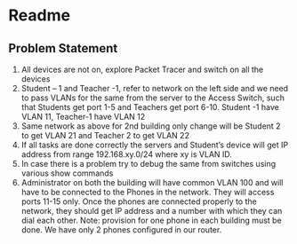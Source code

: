 # Readme

## Problem Statement
1. All devices are not on, explore Packet Tracer and switch on all the devices
2. Student – 1 and Teacher -1, refer to network on the left side and we need to pass VLANs for the same from the server to the Access Switch, such that Students get port 1-5 and Teachers get port 6-10. Student -1 have VLAN 11, Teacher-1 have VLAN 12
3. Same network as above for 2nd building only change will be Student 2 to get VLAN 21 and Teacher 2 to get VLAN 22
4. If all tasks are done correctly the servers and Student’s device will get IP address from range 192.168.xy.0/24 where xy is VLAN ID.
5. In case there is a problem try to debug the same from switches using various show commands
6. Administrator on both the building will have common VLAN 100 and will have to be connected to the Phones in the network. They will access ports 11-15 only. Once the phones are connected properly to the network, they should get IP address and a number with which they can dial each other.
Note: provision for one phone in each building must be done. We have only 2 phones configured in our router. 

